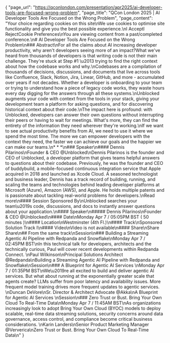 {
    "page_url": "https://qconlondon.com/presentation/apr2025/ai-developer-tools-are-focused-wrong-problem",
    "page_title": "QCon London 2025 | AI Developer Tools Are Focused on the Wrong Problem",
    "page_content": "Your choice regarding cookies on this site\nWe use cookies to optimise site functionality and give you the best possible experience.\nI AcceptI RejectCookie Preferences\nYou are viewing content from a past/completed conference.\n# AI Developer Tools Are Focused on the Wrong Problem\n### Abstract\nFor all the claims about AI increasing developer productivity, why aren't developers seeing more of an impact?What we've heard from thousands of developers is that writing code is not their main challenge. They're stuck at Step #1 \u2013 trying to find the right context about how the codebase works and why.\nCodebases are a compilation of thousands of decisions, discussions, and documents that live across tools like Confluence, Slack, Notion, Jira, Linear, GitHub, and more - accumulated over years if not decades. Whether a developer is onboarding to your team or trying to understand how a piece of legacy code works, they waste hours every day digging for the answers through all these systems.\nUnblocked augments your code with context from the tools in your stack, giving your development team a platform for asking questions, and for discovering historical context about their code.\nThe impact here is profound: with Unblocked, developers can answer their own questions without interrupting their peers or having to wait for meetings. What's more, they can find the entirety of the information they need wherever they're working.\nIf we want to see actual productivity benefits from AI, we need to use it where we spend the most time. The more we can empower developers with the context they need, the faster we can achieve our goals and the happier we can make our teams.\n* * *\n### Speaker\n#### Dennis Pilarinos\nFounder & CEO @Unblocked\nDennis Pilarinos is the founder and CEO of Unblocked, a developer platform that gives teams helpful answers to questions about their codebase. Previously, he was the founder and CEO of buddybuild, a mobile-focused continuous integration service that Apple acquired in 2018 and launched as Xcode Cloud. A seasoned technologist and business leader, Dennis has a track record of building, running, and scaling the teams and technologies behind leading developer platforms at Microsoft (Azure), Amazon (AWS), and Apple. He holds multiple patents and is passionate about tackling real-world problems for developers.\nRead more\n#### Session Sponsored By\nUnblocked searches your team\u2019s code, discussions, and docs to instantly answer questions about your application.\n#### Speaker\n##### Dennis Pilarinos\nFounder & CEO @Unblocked\n#### Date\nMonday Apr 7 / 05:05PM BST ( 50 minutes )\n#### Location\nWestminster (4th Fl.)\n#### Track\nSponsored Solution Track I\n#### Video\nVideo is not available\n#### Share\nShare Share\n## From the same track\nSession\n### Building a Streaming Agentic AI Pipeline with Redpanda and Snowflake\nMonday Apr 7 / 02:45PM BST\nIn this technical talk for developers, architects and the technically curious, Paul will cover recent developments within Redpanda Connect. \nPaul Wilkinson\nPrincipal Solutions Architect @Redpanda\nBuilding a Streaming Agentic AI Pipeline with Redpanda and Snowflake\nSession\n### A Blueprint for Agentic AI Services \nMonday Apr 7 / 01:35PM BST\nWe\u2019re all excited to build and deliver agentic AI services. But what about running at the exponentially greater scale that agents create? LLMs suffer from poor latency and availability issues. More frequent model training drives more frequent updates to agentic services. \nDuncan DeVore\nSr. Director & Architect Advocate @Akka\nA Blueprint for Agentic AI Services \nSession\n### Zero Trust or Bust. Bring Your Own Cloud To Real-Time Data\nMonday Apr 7 / 11:45AM BST\nAs organizations increasingly look to adopt Bring Your Own Cloud (BYOC) models to deploy scalable, real-time data streaming solutions, security concerns around data governance, access control, and compliance become critical business considerations. \nKarin Landers\nSenior Product Marketing Manager @Ververica\nZero Trust or Bust. Bring Your Own Cloud To Real-Time Data\n"
}